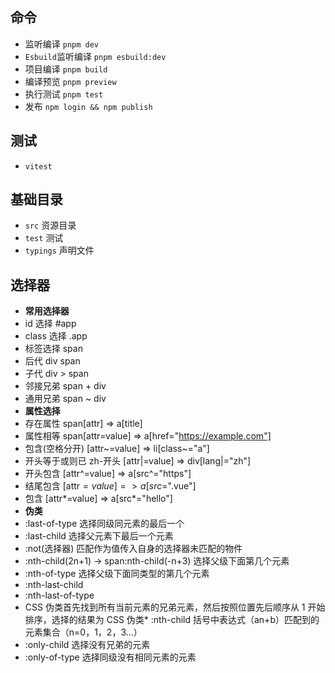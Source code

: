 ## 命令

- 监听编译 `pnpm dev`
- `Esbuild`监听编译 `pnpm esbuild:dev`
- 项目编译 `pnpm build`
- 编译预览 `pnpm preview`
- 执行测试 `pnpm test`
- 发布 `npm login && npm publish`

## 测试

- `vitest`

## 基础目录

- `src` 资源目录
- `test` 测试
- `typings` 声明文件

## 选择器

- **常用选择器**
- id 选择 #app
- class 选择 .app
- 标签选择 span
- 后代 div span
- 子代 div > span
- 邻接兄弟 span + div
- 通用兄弟 span ~ div
- **属性选择**
- 存在属性 span[attr] => a[title]
- 属性相等 span[attr=value] => a[href="https://example.com"]
- 包含(空格分开) [attr~=value] => li[class~="a"]
- 开头等于或则已 zh-开头 [attr|=value] => div[lang|="zh"]
- 开头包含 [attr^=value] => a[src^="https"]
- 结尾包含 [attr$=value] => a[src$=".vue"]
- 包含 [attr*=value] => a[src*="hello"]
- **伪类**
- :last-of-type 选择同级同元素的最后一个
- :last-child 选择父元素下最后一个元素
- :not(选择器) 匹配作为值传入自身的选择器未匹配的物件
- :nth-child(2n+1) -> span:nth-child(-n+3) 选择父级下面第几个元素
- :nth-of-type 选择父级下面同类型的第几个元素
- :nth-last-child
- :nth-last-of-type
- CSS 伪类首先找到所有当前元素的兄弟元素，然后按照位置先后顺序从 1 开始排序，选择的结果为 CSS 伪类\* :nth-child 括号中表达式（an+b）匹配到的元素集合（n=0，1，2，3...）
- :only-child 选择没有兄弟的元素
- :only-of-type 选择同级没有相同元素的元素
